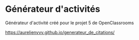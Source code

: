 # Générateur d'activités

Générateur d'activité créé pour le projet 5 de OpenClassrooms

https://aurelienvvv.github.io/generateur_de_citations/
